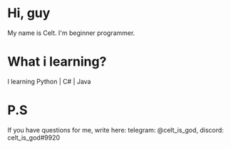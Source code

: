 # Hi, guy
My name is Сelt. I'm beginner programmer.

# What i learning?
I learning Python | C# | Java

# P.S
If you have questions for me, write here: telegram: @celt_is_god, discord: celt_is_god#9920
